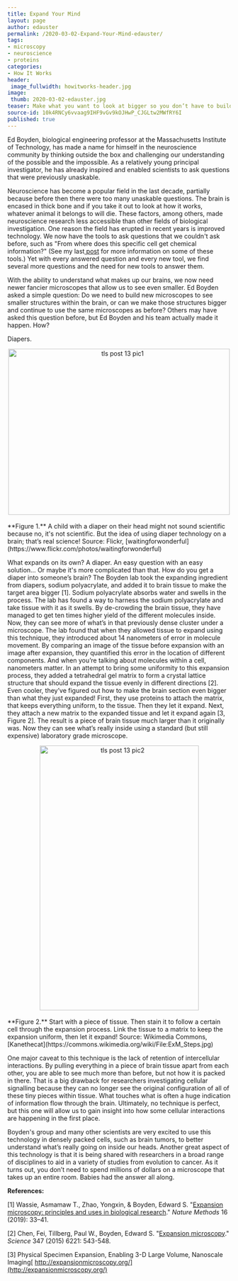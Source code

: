 ```yaml
---
title: Expand Your Mind
layout: page
author: edauster
permalink: /2020-03-02-Expand-Your-Mind-edauster/
tags:
- microscopy
- neuroscience
- proteins
categories:
- How It Works
header:
 image_fullwidth: howitworks-header.jpg
image:
 thumb: 2020-03-02-edauster.jpg
teaser: Make what you want to look at bigger so you don’t have to build a microscope that sees smaller.  Expansion microscopy uses diaper technology to make small things, like neurons, bigger.
source-id: 10k4RNCy6vvaag9IHF9vGv9kOJHwP_CJGLtw2MWfRY6I
published: true
---
```


Ed Boyden, biological engineering professor at the Massachusetts Institute of Technology, has made a name for himself in the neuroscience community by thinking outside the box and challenging our understanding of the possible and the impossible.  As a relatively young principal investigator, he has already inspired and enabled scientists to ask questions that were previously unaskable.

Neuroscience has become a popular field in the last decade, partially because before then there were too many unaskable questions.  The brain is encased in thick bone and if you take it out to look at how it works, whatever animal it belongs to will die.  These factors, among others, made neuroscience research less accessible than other fields of biological investigation.  One reason the field has erupted in recent years is improved technology.  We now have the tools to ask questions that we couldn't ask before, such as "From where does this specific cell get chemical information?" (See my last[ post](http://thatslifesci.com/2019-12-2-Immunohistochemistry-EDauster/) for more information on some of these tools.)  Yet with every answered question and every new tool, we find several more questions and the need for new tools to answer them. 

With the ability to understand what makes up our brains, we now need newer fancier microscopes that allow us to see even smaller.  Ed Boyden asked a simple question: Do we need to build new microscopes to see smaller structures within the brain, or can we make those structures bigger and continue to use the same microscopes as before?  Others may have asked this question before, but Ed Boyden and his team actually made it happen.  How?

Diapers. 

<center><a data-flickr-embed="true" href="https://www.flickr.com/photos/139839751@N06/49592861698/in/dateposted-friend/" title="tls post 13 pic1"><img src="https://live.staticflickr.com/65535/49592861698_a654afb346_o.jpg" width="500" height="375" alt="tls post 13 pic1"></a><script async src="//embedr.flickr.com/assets/client-code.js" charset="utf-8"></script></center><br>
**Figure 1.**  A child with a diaper on their head might not sound scientific because no, it's not scientific.  But the idea of using diaper technology on a brain; that’s real science! Source: Flickr, [waitingforwonderful](https://www.flickr.com/photos/waitingforwonderful)

What expands on its own?  A diaper.  An easy question with an easy solution… Or maybe it's more complicated than that.  How do you get a diaper into someone’s brain?  The Boyden lab took the expanding ingredient from diapers, sodium polyacrylate, and added it to brain tissue to make the target area bigger [1].  Sodium polyacrylate absorbs water and swells in the process.  The lab has found a way to harness the sodium polyacrylate and take tissue with it as it swells.  By de-crowding the brain tissue, they have managed to get ten times higher yield of the different molecules inside.  Now, they can see more of what’s in that previously dense cluster under a microscope.  The lab found that when they allowed tissue to expand using this technique, they introduced about 14 nanometers of error in molecule movement.  By comparing an image of the tissue before expansion with an image after expansion, they quantified this error in the location of different components.  And when you’re talking about molecules within a cell, nanometers matter.  In an attempt to bring some uniformity to this expansion process, they added a tetrahedral gel matrix to form a crystal lattice structure that should expand the tissue evenly in different directions [2].  Even cooler, they’ve figured out how to make the brain section even bigger than what they just expanded!  First, they use proteins to attach the matrix, that keeps everything uniform, to the tissue.  Then they let it expand.  Next, they attach a new matrix to the expanded tissue and let it expand again [3, Figure 2].  The result is a piece of brain tissue much larger than it originally was.  Now they can see what’s really inside using a standard (but still expensive) laboratory grade microscope.

<center><a data-flickr-embed="true" href="https://www.flickr.com/photos/139839751@N06/49593605802/in/dateposted-friend/" title="tls post 13 pic2"><img src="https://live.staticflickr.com/65535/49593605802_d9ed267d3d_o.jpg" width="359" height="598" alt="tls post 13 pic2"></a><script async src="//embedr.flickr.com/assets/client-code.js" charset="utf-8"></script></center><br>
**Figure 2.**  Start with a piece of tissue.  Then stain it to follow a certain cell through the expansion process.  Link the tissue to a matrix to keep the expansion uniform, then let it expand! Source: Wikimedia Commons, [Kanethecat](https://commons.wikimedia.org/wiki/File:ExM_Steps.jpg)

One major caveat to this technique is the lack of retention of intercellular interactions.  By pulling everything in a piece of brain tissue apart from each other, you are able to see much more than before, but not how it is packed in there.  That is a big drawback for researchers investigating cellular signalling because they can no longer see the original configuration of all of these tiny pieces within tissue.  What touches what is often a huge indication of information flow through the brain.  Ultimately, no technique is perfect, but this one will allow us to gain insight into how some cellular interactions are happening in the first place.

Boyden's group and many other scientists are very excited to use this technology in densely packed cells, such as brain tumors, to better understand what’s really going on inside our heads.  Another great aspect of this technology is that it is being shared with researchers in a broad range of disciplines to aid in a variety of studies from evolution to cancer.  As it turns out, you don’t need to spend millions of dollars on a microscope that takes up an entire room.  Babies had the answer all along.

**References:**

[1] Wassie, Asmamaw T., Zhao, Yongxin, & Boyden, Edward S. "[Expansion microscopy: principles and uses in biological research](https://www.nature.com/articles/s41592-018-0219-4)." *Nature Methods* 16 (2019): 33–41.

[2] Chen, Fei, Tillberg, Paul W., Boyden, Edward S. "[Expansion microscopy](https://science.sciencemag.org/content/sci/347/6221/543.full.pdf?casa_token=gX07jDYE680AAAAA:0D7rw97Q9-QsHMEIFo299RQsUB2W_U-5pBOkdaUH-EBJzpHdJdAsur5rG69fxNbs-AJsrD8I0gHGjw)." *Science* 347 (2015) 6221: 543-548.

[3] Physical Specimen Expansion, Enabling 3-D Large Volume, Nanoscale Imaging[ http://expansionmicroscopy.org/](http://expansionmicroscopy.org/)

